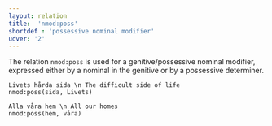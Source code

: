 ```yaml
---
layout: relation
title:  'nmod:poss'
shortdef : 'possessive nominal modifier'
udver: '2'
---
```


The relation `nmod:poss` is used for a genitive/possessive nominal modifier, expressed either by a nominal in the genitive or by a possessive determiner.

~~~ sdparse
Livets hårda sida \n The difficult side of life
nmod:poss(sida, Livets)
~~~

~~~ sdparse
Alla våra hem \n All our homes
nmod:poss(hem, våra)
~~~
<!-- Interlanguage links updated Po 11. listopadu 2024, 20:11:05 CET -->
